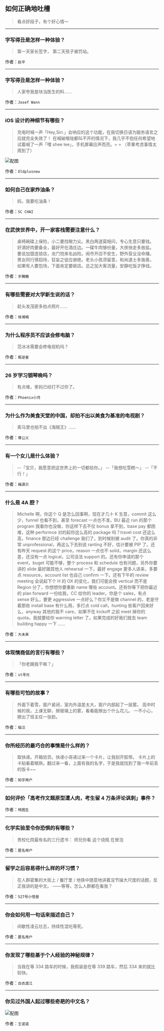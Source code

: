 ## 如何正确地吐槽

> 看点好段子，有个好心情～


 
---

### 字写得丑是怎样一种体验？

> 第一天家长签字，
> 第二天孩子被罚站。


作者：`赵平`

---

### 字写得丑是怎样一种体验？

> 人家夸我是块当医生的料……


作者：`Josef Wann`

---

### iOS 设计的神细节有哪些？

> 充电时喊一声「Hey,Siri.」会响应的这个功能，在我切换日语为服务语言之后就完全失效了！
> 在喊破喉咙都叫不开的情况下，我几乎不抱任何希望地试着喊了一声「嘿 shee lee」，手机屏幕应声而亮。= =
> （苹果考虑事情太周到了）



![配图](http://pic2.zhimg.com/70/65b0895ba5830518df9db4d9e5e18a61_b.jpg)


作者：`Oldplusnew`

---

### 如何自己在家炸油条？

> 妈，我要吃油条！


作者：`SC CHAI`

---

### 在武侠世界中，开一家客栈需要注意什么？

> 桌椅碗碟上保险，小二要找眼力尖。黑白两道莫相问，专心生意只要钱。
> 好酒好肉要备全，最好开在酒庄边。一碟牛肉够份量，大侠快走多放盐。
> 要说加盟连锁店，龙门悦来名凶险。闹市开店不安生，野外营业没命赚。
> 男女同行慎招待，狂妄之徒应谢绝。老头小孩须留意，和尚道士多施善。
> 如果有人要包场，下面肯定要砸店。总之加大客流量，安静吃饭才挣钱。


作者：`岁腌糖`

---

### 有哪些需要对大学新生说的话？

> 趁头发茂密多拍点照片……


作者：`徐湘楠`

---

### 为什么程序员不应该会修电脑？

> 范冰冰需要会修电视机吗？


作者：`叛逆者`

---

### 26 岁学习钢琴晚吗？

> 有点难，爹妈已经打不过你了。


作者：`Phoenix小月`

---

### 为什么作为美食天堂的中国，却拍不出以美食为基准的电视剧？

> 索马里也拍不出《海贼王》……


作者：`尊公义`

---

### 有一个女儿是什么体验？

> --「宝贝，我愿意把这世界上的一切都给你。」
> --「我想吃雪糕～」
> --「不行！」


作者：`梅源贝`

---

### 什么是 4A 腔？

> Michelle 啊，你这个 Q 是怎么回事啊，现在才几十 K 生意，commit 这么少，funnel 也看不到，甚至 forecast 一点也不准，BU 最近 run 的那个 program 我看你也没做，你这样下去不仅 bonus 拿不到，base pay 都困难，这种 performce 对的起你这么高的 package 吗？travel cost 还这么高，finance 那边已经 challenge 我们了，到时候别被 audit 了。你真的非常 unprofessional，再这么下去别说 ranting 不好，估计要被 PIP 了。还有昨天 request 的这个 price，reason 一点也不 solid，margin 还这么差，还没有一点 logical，公司没法 support 的。还有你申请的那个 event，buget 可能不够，整个 process 和 schedule 也有问题，另外你要讲的 slide 最好跟其他人 rehearsal 一下，最好 engage 更多人进来，多要点 resource，account list 也自己 confirm 一下。还有下午的 review meeting 会说起下个 H 的 OX 的变化，我们可能会按 vertical 而不是 Region 分了，你想想你要重新 name 哪些 account。还有你等下把你最近的 plan forward 一份给我，CC 给你的 leader。你是个 sales，有点 sense 好么，要更 aggressive 一点好么？你又不是做 channel 的，老是守着那些 install base 有什么用，多打点 cold call，hunting 些客户回来好么，anyway 其他的我不 care，如果不在 kickoff 之前 meet 掉你的 quota，我就要给你 warning letter 了。如果完成的好我们就去 team building happy 一下 ......


作者：`大未来`

---

### 体现情商低的言行有哪些？

> 「你老踢我干嘛？」


作者：`st寻光`

---

### 有哪些可怕的故事？

> 外面下着雪，窗户紧闭，室内外温差太大，窗户内部起了一层雾。
> 高中时候的我，上课无聊，擦玻璃上的雾，看看能擦出个什么花儿。
> 一不小心，擦出了班主任一张脸。


作者：`临汉`

---

### 你所经历的最巧合的事情是什么样的？

> 取快递。开箱验货。快递小哥递过来一个卡片，让我刮开胶带。
> 卡片上的卡贴看着眼熟，翻过来一看，上面有我的名字，于是我就找到了我一年前丢的饭卡~~


作者：`知乎用户`

---

### 如何评价「高考作文题原型遭人肉，考生留 4 万条评论讽刺」事件？

> 


作者：`特困生`

---

### 化学实验里令你恐惧的有哪些？

> 贵校化院最有名的三行遗书：
> 师兄你看
> 这个烧瓶
> 在冒泡


作者：`匿名用户`

---

### 留学之后容易得什么样的坏习惯？

> 在人群密集的大街上 / 餐厅里 / 地铁中随意地讲着没节操大尺度的话题，反正我讲的是中文。
> ——等等，怎么人群都在看我？


作者：`527号小怪兽`

---

### 你会如何用一句话来描述自己？

> 间歇性凌云壮志，持续性混吃等死。


作者：`匿名用户`

---

### 你发现了哪些基于个人经验的神秘规律？

> 当我在等 334 路车的时候，我假装是在等 339 路车，然后 334 来的就比较快。


作者：`白衣渡江`

---

### 你见过外国人起过哪些奇葩的中文名？

> 



![配图](http://pic3.zhimg.com/70/6aed45162ff8740d7c3c0036651bd69e_b.jpg)


作者：`王诺诺`